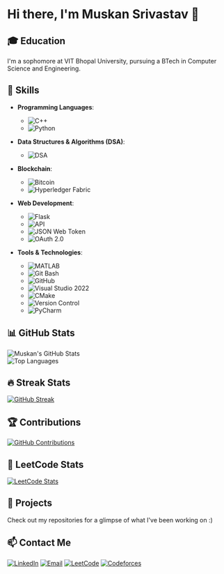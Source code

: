 # Hi there, I'm Muskan Srivastav 👋

## 🎓 Education
I'm a sophomore at VIT Bhopal University, pursuing a BTech in Computer Science and Engineering.

## 🚀 Skills

- **Programming Languages**: 
  - ![C++](https://img.shields.io/badge/C%2B%2B-5E5F6F?style=plastic&logo=c%2B%2B&logoColor=white)
  - ![Python](https://img.shields.io/badge/Python-3776AB?style=plastic&logo=python&logoColor=white)

- **Data Structures & Algorithms (DSA)**:
  - ![DSA](https://img.shields.io/badge/DSA%20-004B49?style=plastic&logo=c%2B%2B&logoColor=white)
- **Blockchain**: 
  - ![Bitcoin](https://img.shields.io/badge/Bitcoin-F7931A?style=plastic&logo=bitcoin&logoColor=white)
  - ![Hyperledger Fabric](https://img.shields.io/badge/Hyperledger%20Fabric-000000?style=plastic&logo=hyperledger&logoColor=white)

- **Web Development**: 
  - ![Flask](https://img.shields.io/badge/Flask-000000?style=plastic&logo=flask&logoColor=white)
  - ![API](https://img.shields.io/badge/API-005571?style=plastic&logo=api&logoColor=white)
  - ![JSON Web Token](https://img.shields.io/badge/JSON%20Web%20Token-000000?style=plastic&logo=json-web-tokens&logoColor=white)
  - ![OAuth 2.0](https://img.shields.io/badge/OAuth%202.0-7F4F1D?style=plastic&logo=oauth&logoColor=white)

- **Tools & Technologies**: 
  - ![MATLAB](https://img.shields.io/badge/MATLAB-0076A8?style=plastic&logo=matlab&logoColor=white)
  - ![Git Bash](https://img.shields.io/badge/Git%20Bash-FC8D62?style=plastic&logo=git&logoColor=white)
  - ![GitHub](https://img.shields.io/badge/GitHub-181717?style=plastic&logo=github&logoColor=white)
  - ![Visual Studio 2022](https://img.shields.io/badge/Visual%20Studio%202022-5C2D91?style=plastic&logo=visual-studio&logoColor=white)
  - ![CMake](https://img.shields.io/badge/CMake-064F8C?style=plastic&logo=cmake&logoColor=white)
  - ![Version Control](https://img.shields.io/badge/Version%20Control-007ACC?style=plastic&logo=git&logoColor=white)
  - ![PyCharm](https://img.shields.io/badge/PyCharm-000000?style=for-the-badge&logo=pycharm&logoColor=white)

## 📊 GitHub Stats

![Muskan's GitHub Stats](https://github-readme-stats.vercel.app/api?username=muskan171105&show_icons=true&hide_title=true&count_private=true&hide=prs&theme=radical)  
![Top Languages](https://github-readme-stats.vercel.app/api/top-langs/?username=muskan171105&layout=compact&theme=radical)

## 🔥 Streak Stats

[![GitHub Streak](https://streak-stats.demolab.com?user=muskan171105&theme=radical&hide_border=true&date_format=j%20M%5B%20Y%5D)](https://git.io/streak-stats)

## 🏆 Contributions

[![GitHub Contributions](https://github-contributor-stats.vercel.app/api?username=muskan171105&theme=radical)](https://github.com/muskan171105)

## 📝 LeetCode Stats

[![LeetCode Stats](https://leetcode-stats-six.vercel.app/api?username=xux7S3cn9N&theme=radical)](https://leetcode.com/xux7S3cn9N/)

## 🌟 Projects

Check out my repositories for a glimpse of what I've been working on :)

## 📫 Contact Me

[![LinkedIn](https://img.shields.io/badge/LinkedIn-0077B5?style=for-the-badge&logo=linkedin&logoColor=white)](https://www.linkedin.com/in/muskan-srivastav-054b2027a)
[![Email](https://img.shields.io/badge/Email-D14836?style=for-the-badge&logo=gmail&logoColor=white)](mailto:muskansrivastav517@gmail.com)
[![LeetCode](https://img.shields.io/badge/LeetCode-FFA116?style=for-the-badge&logo=leetcode&logoColor=black)](https://leetcode.com/xux7S3cn9N)
[![Codeforces](https://img.shields.io/badge/Codeforces-1F8ACB?style=for-the-badge&logo=codeforces&logoColor=white)](https://codeforces.com/profile/muskan_571)

